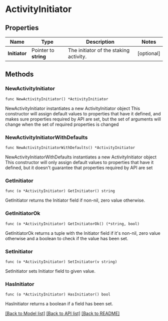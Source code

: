 # ActivityInitiator

## Properties

Name | Type | Description | Notes
------------ | ------------- | ------------- | -------------
**Initiator** | Pointer to **string** | The initiator of the staking activity. | [optional] 

## Methods

### NewActivityInitiator

`func NewActivityInitiator() *ActivityInitiator`

NewActivityInitiator instantiates a new ActivityInitiator object
This constructor will assign default values to properties that have it defined,
and makes sure properties required by API are set, but the set of arguments
will change when the set of required properties is changed

### NewActivityInitiatorWithDefaults

`func NewActivityInitiatorWithDefaults() *ActivityInitiator`

NewActivityInitiatorWithDefaults instantiates a new ActivityInitiator object
This constructor will only assign default values to properties that have it defined,
but it doesn't guarantee that properties required by API are set

### GetInitiator

`func (o *ActivityInitiator) GetInitiator() string`

GetInitiator returns the Initiator field if non-nil, zero value otherwise.

### GetInitiatorOk

`func (o *ActivityInitiator) GetInitiatorOk() (*string, bool)`

GetInitiatorOk returns a tuple with the Initiator field if it's non-nil, zero value otherwise
and a boolean to check if the value has been set.

### SetInitiator

`func (o *ActivityInitiator) SetInitiator(v string)`

SetInitiator sets Initiator field to given value.

### HasInitiator

`func (o *ActivityInitiator) HasInitiator() bool`

HasInitiator returns a boolean if a field has been set.


[[Back to Model list]](../README.md#documentation-for-models) [[Back to API list]](../README.md#documentation-for-api-endpoints) [[Back to README]](../README.md)


